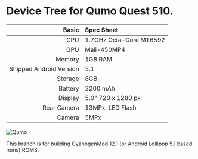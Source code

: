 Device Tree for Qumo Quest 510.
==============

Basic   | Spec Sheet
-------:|:-------------------------
CPU     | 1.7GHz Octa-Core MT6592
GPU     | Mali-450MP4
Memory  | 1GB RAM
Shipped Android Version | 5.1
Storage | 8GB
Battery | 2200 mAh
Display | 5.0" 720 x 1280 px
Rear Camera  | 13MPx, LED Flash
Camera  | 5MPx

![Qumo](http://service.xn----7sbbsxkebmjc1ci3e1b.xn--p1ai/images/qumo_quest_510_black.jpg "Qumo Quest 510")

This branch is for building CyanogenMod 12.1 (or Android Lollipop 5.1 based roms) ROMS.

